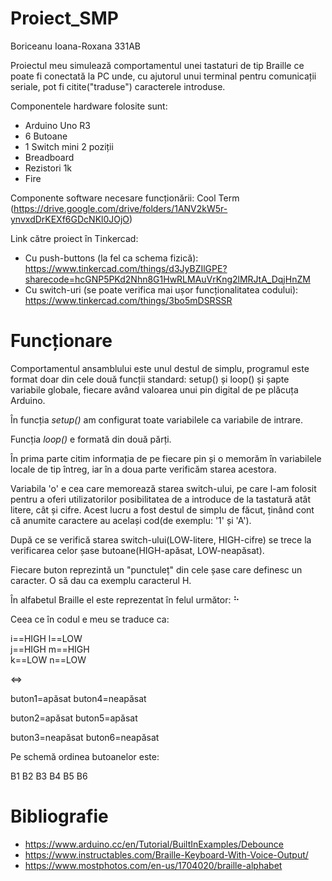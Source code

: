 # Proiect_SMP
Boriceanu Ioana-Roxana 331AB

Proiectul meu simulează comportamentul unei tastaturi de tip Braille ce poate fi conectată la PC unde, cu ajutorul unui terminal pentru comunicații seriale, pot fi citite("traduse") caracterele introduse.

Componentele hardware folosite sunt:
  - Arduino Uno R3
  - 6 Butoane
  - 1 Switch mini 2 poziții
  - Breadboard
  - Rezistori 1k
  - Fire
  
Componente software necesare funcționării: Cool Term (https://drive.google.com/drive/folders/1ANV2kW5r-ynvxdDrKEXf6GDcNKl0JOjO)
  
 Link către proiect în Tinkercad:
  - Cu push-buttons (la fel ca schema fizică): https://www.tinkercad.com/things/d3JyBZIlGPE?sharecode=hcGNP5PKd2Nhn8G1HwRLMAuVrKng2lMRJtA_DqjHnZM
  - Cu switch-uri (se poate verifica mai ușor funcționalitatea codului): https://www.tinkercad.com/things/3bo5mDSRSSR

# Funcționare
Comportamentul ansamblului este unul destul de simplu, programul este format doar din cele două funcții standard: setup() și loop() și șapte variabile globale, fiecare având valoarea unui pin digital de pe plăcuța Arduino.

În funcția *setup()* am configurat toate variabilele ca variabile de intrare.

Funcția *loop()* e formată din două părți.

În prima parte citim informația de pe fiecare pin și o memorăm în variabilele locale de tip întreg, iar în a doua parte verificăm starea acestora.

Variabila 'o' e cea care memorează starea switch-ului, pe care l-am folosit pentru a oferi utilizatorilor posibilitatea de a introduce de la tastatură atât litere, cât și cifre. Acest lucru a fost destul de simplu de făcut, ținând cont că anumite caractere au același cod(de exemplu: '1' și 'A').

După ce se verifică starea switch-ului(LOW-litere, HIGH-cifre) se trece la verificarea celor șase butoane(HIGH-apăsat, LOW-neapăsat).

Fiecare buton reprezintă un "punctuleț" din cele șase care definesc un caracter. O să dau ca exemplu caracterul H. 

În alfabetul Braille el este reprezentat în felul următor:
⠓ 

Ceea ce în codul e meu se traduce ca:

i==HIGH l==LOW            
j==HIGH m==HIGH    
k==LOW  n==LOW    

 <=>  
 
buton1=apăsat   buton4=neapăsat

buton2=apăsat   buton5=apăsat

buton3=neapăsat buton6=neapăsat



Pe schemă ordinea butoanelor este:

B1 B2 B3 B4 B5 B6


# Bibliografie
  - https://www.arduino.cc/en/Tutorial/BuiltInExamples/Debounce
  - https://www.instructables.com/Braille-Keyboard-With-Voice-Output/
  - https://www.mostphotos.com/en-us/1704020/braille-alphabet
